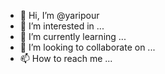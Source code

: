 - 👋 Hi, I’m @yaripour
- 👀 I’m interested in ...
- 🌱 I’m currently learning ...
- 💞️ I’m looking to collaborate on ...
- 📫 How to reach me ...

<!---
yaripour/yaripour is a ✨ special ✨ repository because its `README.md` (this file) appears on your GitHub profile.
You can click the Preview link to take a look at your changes.
--->
